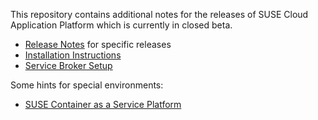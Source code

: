 This repository contains additional notes for the releases of SUSE Cloud Application Platform which is currently in closed beta.

* [Release Notes](Release-Notes.md) for specific releases
* [Installation Instructions](Installation-SUSE-CAP-1.0.md)
* [Service Broker Setup](Service-Broker-Setup.md)

Some hints for special environments:

* [SUSE Container as a Service Platform](Notes-CaaSP.md)
